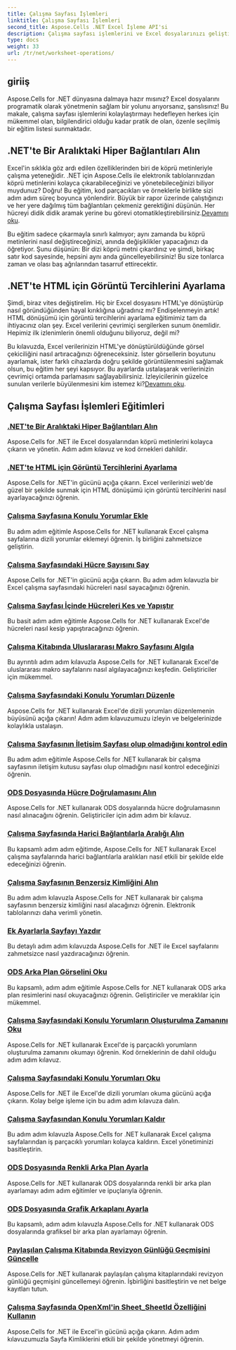 ```yaml
---
title: Çalışma Sayfası İşlemleri
linktitle: Çalışma Sayfası İşlemleri
second_title: Aspose.Cells .NET Excel İşleme API'si
description: Çalışma sayfası işlemlerini ve Excel dosyalarınızı geliştirmeyi kapsayan bu pratik eğitimlerle Aspose.Cells for .NET'in tüm potansiyelini ortaya çıkarın.
type: docs
weight: 33
url: /tr/net/worksheet-operations/
---
```

## giriiş

Aspose.Cells for .NET dünyasına dalmaya hazır mısınız? Excel dosyalarını programatik olarak yönetmenin sağlam bir yolunu arıyorsanız, şanslısınız! Bu makale, çalışma sayfası işlemlerini kolaylaştırmayı hedefleyen herkes için mükemmel olan, bilgilendirici olduğu kadar pratik de olan, özenle seçilmiş bir eğitim listesi sunmaktadır.

## .NET'te Bir Aralıktaki Hiper Bağlantıları Alın

 Excel'in sıklıkla göz ardı edilen özelliklerinden biri de köprü metinleriyle çalışma yeteneğidir. .NET için Aspose.Cells ile elektronik tablolarınızdan köprü metinlerini kolayca çıkarabileceğinizi ve yönetebileceğinizi biliyor muydunuz? Doğru! Bu eğitim, kod parçacıkları ve örneklerle birlikte sizi adım adım süreç boyunca yönlendirir. Büyük bir rapor üzerinde çalıştığınızı ve her yere dağılmış tüm bağlantıları çekmeniz gerektiğini düşünün. Her hücreyi didik didik aramak yerine bu görevi otomatikleştirebilirsiniz.[Devamını oku](./get-hyperlinks-in-a-range/).

Bu eğitim sadece çıkarmayla sınırlı kalmıyor; aynı zamanda bu köprü metinlerini nasıl değiştireceğinizi, anında değişiklikler yapacağınızı da öğretiyor. Şunu düşünün: Bir dizi köprü metni çıkardınız ve şimdi, birkaç satır kod sayesinde, hepsini aynı anda güncelleyebilirsiniz! Bu size tonlarca zaman ve olası baş ağrılarından tasarruf ettirecektir.

## .NET'te HTML için Görüntü Tercihlerini Ayarlama

Şimdi, biraz vites değiştirelim. Hiç bir Excel dosyasını HTML'ye dönüştürüp nasıl göründüğünden hayal kırıklığına uğradınız mı? Endişelenmeyin artık! HTML dönüşümü için görüntü tercihlerini ayarlama eğitimimiz tam da ihtiyacınız olan şey. Excel verilerini çevrimiçi sergilerken sunum önemlidir. Hepimiz ilk izlenimlerin önemli olduğunu biliyoruz, değil mi?

Bu kılavuzda, Excel verilerinizin HTML'ye dönüştürüldüğünde görsel çekiciliğini nasıl artıracağınızı öğreneceksiniz. İster görsellerin boyutunu ayarlamak, ister farklı cihazlarda doğru şekilde görüntülenmesini sağlamak olsun, bu eğitim her şeyi kapsıyor. Bu ayarlarda ustalaşarak verilerinizin çevrimiçi ortamda parlamasını sağlayabilirsiniz. İzleyicilerinin güzelce sunulan verilerle büyülenmesini kim istemez ki?[Devamını oku](./setting-image-preferences-for-html/).

## Çalışma Sayfası İşlemleri Eğitimleri
### [.NET'te Bir Aralıktaki Hiper Bağlantıları Alın](./get-hyperlinks-in-a-range/)
Aspose.Cells for .NET ile Excel dosyalarından köprü metinlerini kolayca çıkarın ve yönetin. Adım adım kılavuz ve kod örnekleri dahildir.
### [.NET'te HTML için Görüntü Tercihlerini Ayarlama](./setting-image-preferences-for-html/)
Aspose.Cells for .NET'in gücünü açığa çıkarın. Excel verilerinizi web'de güzel bir şekilde sunmak için HTML dönüşümü için görüntü tercihlerini nasıl ayarlayacağınızı öğrenin.
### [Çalışma Sayfasına Konulu Yorumlar Ekle](./add-threaded-comments/)
Bu adım adım eğitimle Aspose.Cells for .NET kullanarak Excel çalışma sayfalarına dizili yorumlar eklemeyi öğrenin. İş birliğini zahmetsizce geliştirin.
### [Çalışma Sayfasındaki Hücre Sayısını Say](./count-cells/)
Aspose.Cells for .NET'in gücünü açığa çıkarın. Bu adım adım kılavuzla bir Excel çalışma sayfasındaki hücreleri nasıl sayacağınızı öğrenin.
### [Çalışma Sayfası İçinde Hücreleri Kes ve Yapıştır](./cut-and-paste-cells/)
Bu basit adım adım eğitimle Aspose.Cells for .NET kullanarak Excel'de hücreleri nasıl kesip yapıştıracağınızı öğrenin.
### [Çalışma Kitabında Uluslararası Makro Sayfasını Algıla](./detect-international-macro-sheet/)
Bu ayrıntılı adım adım kılavuzla Aspose.Cells for .NET kullanarak Excel'de uluslararası makro sayfalarını nasıl algılayacağınızı keşfedin. Geliştiriciler için mükemmel.
### [Çalışma Sayfasındaki Konulu Yorumları Düzenle](./edit-threaded-comments/)
Aspose.Cells for .NET kullanarak Excel'de dizili yorumları düzenlemenin büyüsünü açığa çıkarın! Adım adım kılavuzumuzu izleyin ve belgelerinizde kolaylıkla ustalaşın.
### [Çalışma Sayfasının İletişim Sayfası olup olmadığını kontrol edin](./check-dialog-sheet/)
Bu adım adım eğitimle Aspose.Cells for .NET kullanarak bir çalışma sayfasının iletişim kutusu sayfası olup olmadığını nasıl kontrol edeceğinizi öğrenin.
### [ODS Dosyasında Hücre Doğrulamasını Alın](./get-cell-validation-ods/)
Aspose.Cells for .NET kullanarak ODS dosyalarında hücre doğrulamasının nasıl alınacağını öğrenin. Geliştiriciler için adım adım bir kılavuz.
### [Çalışma Sayfasında Harici Bağlantılarla Aralığı Alın](./get-range-with-external-links/)
Bu kapsamlı adım adım eğitimde, Aspose.Cells for .NET kullanarak Excel çalışma sayfalarında harici bağlantılarla aralıkları nasıl etkili bir şekilde elde edeceğinizi öğrenin.
### [Çalışma Sayfasının Benzersiz Kimliğini Alın](./get-worksheet-id/)
Bu adım adım kılavuzla Aspose.Cells for .NET kullanarak bir çalışma sayfasının benzersiz kimliğini nasıl alacağınızı öğrenin. Elektronik tablolarınızı daha verimli yönetin.
### [Ek Ayarlarla Sayfayı Yazdır](./print-sheet-with-settings/)
Bu detaylı adım adım kılavuzda Aspose.Cells for .NET ile Excel sayfalarını zahmetsizce nasıl yazdıracağınızı öğrenin.
### [ODS Arka Plan Görselini Oku](./read-ods-background/)
Bu kapsamlı, adım adım eğitimle Aspose.Cells for .NET kullanarak ODS arka plan resimlerini nasıl okuyacağınızı öğrenin. Geliştiriciler ve meraklılar için mükemmel.
### [Çalışma Sayfasındaki Konulu Yorumların Oluşturulma Zamanını Oku](./read-threaded-comment-created-time/)
Aspose.Cells for .NET kullanarak Excel'de iş parçacıklı yorumların oluşturulma zamanını okumayı öğrenin. Kod örneklerinin de dahil olduğu adım adım kılavuz.
### [Çalışma Sayfasındaki Konulu Yorumları Oku](./read-threaded-comments/)
Aspose.Cells for .NET ile Excel'de dizili yorumları okuma gücünü açığa çıkarın. Kolay belge işleme için bu adım adım kılavuza dalın.
### [Çalışma Sayfasından Konulu Yorumları Kaldır](./remove-threaded-comments/)
Bu adım adım kılavuzla Aspose.Cells for .NET kullanarak Excel çalışma sayfalarından iş parçacıklı yorumları kolayca kaldırın. Excel yönetiminizi basitleştirin.
### [ODS Dosyasında Renkli Arka Plan Ayarla](./set-ods-colored-background/)
Aspose.Cells for .NET kullanarak ODS dosyalarında renkli bir arka plan ayarlamayı adım adım eğitimler ve ipuçlarıyla öğrenin.
### [ODS Dosyasında Grafik Arkaplanı Ayarla](./set-ods-graphic-background/)
Bu kapsamlı, adım adım kılavuzla Aspose.Cells for .NET kullanarak ODS dosyalarında grafiksel bir arka plan ayarlamayı öğrenin.
### [Paylaşılan Çalışma Kitabında Revizyon Günlüğü Geçmişini Güncelle](./update-revision-log-history/)
Aspose.Cells for .NET kullanarak paylaşılan çalışma kitaplarındaki revizyon günlüğü geçmişini güncellemeyi öğrenin. İşbirliğini basitleştirin ve net belge kayıtları tutun.
### [Çalışma Sayfasında OpenXml'in Sheet_SheetId Özelliğini Kullanın](./utilize-sheet-sheetid-property/)
Aspose.Cells for .NET ile Excel'in gücünü açığa çıkarın. Adım adım kılavuzumuzla Sayfa Kimliklerini etkili bir şekilde yönetmeyi öğrenin.